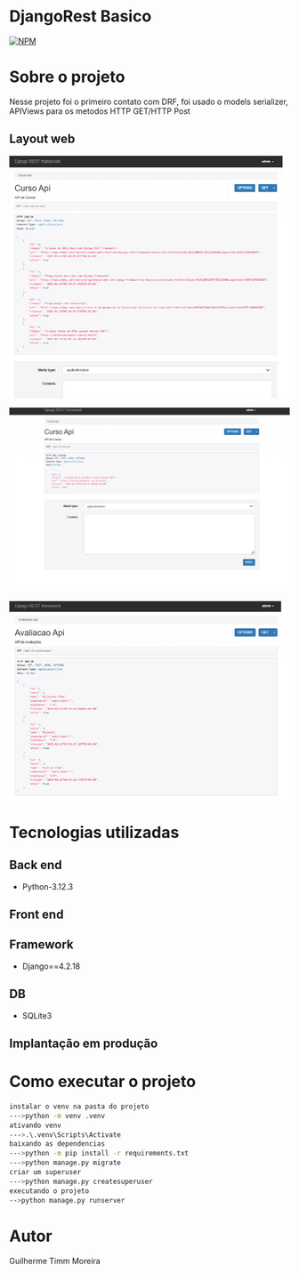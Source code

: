 #  DjangoRest Basico
[![NPM](https://img.shields.io/npm/l/react)](https://github.com/GuilhermeGTM/ProjetoFilmes/blob/main/LICENSE) 

# Sobre o projeto
Nesse projeto foi o primeiro contato com DRF, foi usado o models serializer, APIViews para os metodos HTTP GET/HTTP Post

## Layout web
![Web 1](https://github.com/GuilhermeGTM/DjangoRest-Basico/blob/main/demo/1.png)

![Web 2](https://github.com/GuilhermeGTM/DjangoRest-Basico/blob/main/demo/2.png)

![Web 3](https://github.com/GuilhermeGTM/DjangoRest-Basico/blob/main/demo/3.png)


# Tecnologias utilizadas

## Back end
- Python-3.12.3

## Front end

## Framework
- Django==4.2.18

## DB
- SQLite3

## Implantação em produção

# Como executar o projeto

```bash
instalar o venv na pasta do projeto
--->python -m venv .venv
ativando venv
--->.\.venv\Scripts\Activate
baixando as dependencias
--->python -m pip install -r requirements.txt
--->python manage.py migrate
criar um superuser
--->python manage.py createsuperuser
executando o projeto
-->python manage.py runserver
```

# Autor

Guilherme Timm Moreira

